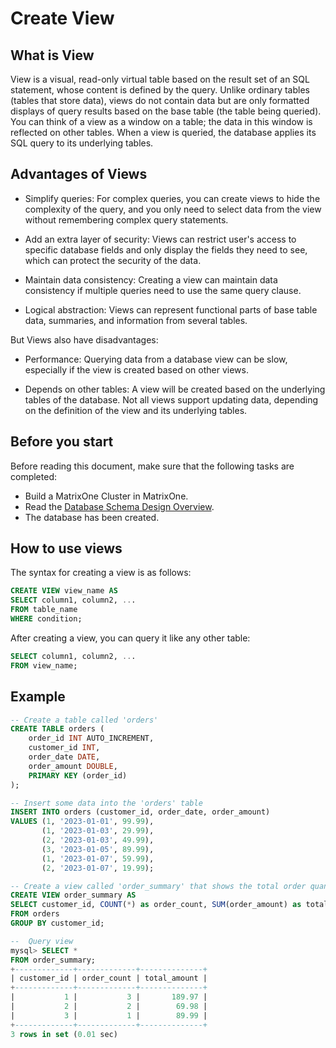 # Create View

## What is View

View is a visual, read-only virtual table based on the result set of an SQL statement, whose content is defined by the query. Unlike ordinary tables (tables that store data), views do not contain data but are only formatted displays of query results based on the base table (the table being queried). You can think of a view as a window on a table; the data in this window is reflected on other tables. When a view is queried, the database applies its SQL query to its underlying tables.

## Advantages of Views

- Simplify queries: For complex queries, you can create views to hide the complexity of the query, and you only need to select data from the view without remembering complex query statements.

- Add an extra layer of security: Views can restrict user's access to specific database fields and only display the fields they need to see, which can protect the security of the data.

- Maintain data consistency: Creating a view can maintain data consistency if multiple queries need to use the same query clause.

- Logical abstraction: Views can represent functional parts of base table data, summaries, and information from several tables.

But Views also have disadvantages:

- Performance: Querying data from a database view can be slow, especially if the view is created based on other views.

- Depends on other tables: A view will be created based on the underlying tables of the database. Not all views support updating data, depending on the definition of the view and its underlying tables.

## Before you start

Before reading this document, make sure that the following tasks are completed:

- Build a MatrixOne Cluster in MatrixOne.
- Read the [Database Schema Design Overview](overview.md).
- The database has been created.

## How to use views

The syntax for creating a view is as follows:

```sql
CREATE VIEW view_name AS
SELECT column1, column2, ...
FROM table_name
WHERE condition;
```

After creating a view, you can query it like any other table:

```sql
SELECT column1, column2, ...
FROM view_name;
```

## Example

```sql
-- Create a table called 'orders'
CREATE TABLE orders (
    order_id INT AUTO_INCREMENT,
    customer_id INT,
    order_date DATE,
    order_amount DOUBLE,
    PRIMARY KEY (order_id)
);

-- Insert some data into the 'orders' table
INSERT INTO orders (customer_id, order_date, order_amount)
VALUES (1, '2023-01-01', 99.99),
       (1, '2023-01-03', 29.99),
       (2, '2023-01-03', 49.99),
       (3, '2023-01-05', 89.99),
       (1, '2023-01-07', 59.99),
       (2, '2023-01-07', 19.99);

-- Create a view called 'order_summary' that shows the total order quantity and total order amount for each customer
CREATE VIEW order_summary AS
SELECT customer_id, COUNT(*) as order_count, SUM(order_amount) as total_amount
FROM orders
GROUP BY customer_id;

--  Query view
mysql> SELECT *
FROM order_summary;
+-------------+-------------+--------------+
| customer_id | order_count | total_amount |
+-------------+-------------+--------------+
|           1 |           3 |       189.97 |
|           2 |           2 |        69.98 |
|           3 |           1 |        89.99 |
+-------------+-------------+--------------+
3 rows in set (0.01 sec)
```
